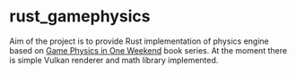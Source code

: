 # rust_gamephysics

Aim of the project is to provide Rust implementation of physics engine based on [Game Physics in One Weekend](https://gamephysicsweekend.github.io/) book series. At the moment there is simple Vulkan renderer and math library implemented.  